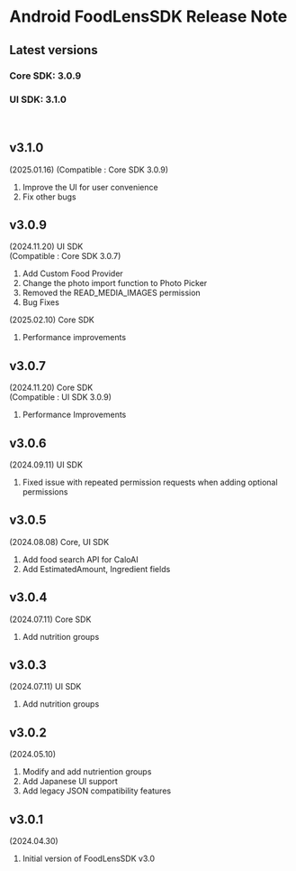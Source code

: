 # Android FoodLensSDK Release Note

## Latest versions
### Core SDK: 3.0.9   
### UI SDK: 3.1.0

<br/>

## v3.1.0
(2025.01.16)
(Compatible : Core SDK 3.0.9)
1. Improve the UI for user convenience
2. Fix other bugs

## v3.0.9
(2024.11.20)
UI SDK   
(Compatible : Core SDK 3.0.7)
1. Add Custom Food Provider
2. Change the photo import function to Photo Picker
3. Removed the READ_MEDIA_IMAGES permission
4. Bug Fixes

(2025.02.10)
Core SDK
1. Performance improvements

## v3.0.7
(2024.11.20)
Core SDK   
(Compatible : UI SDK 3.0.9)
1. Performance Improvements   

## v3.0.6
(2024.09.11)
UI SDK
1. Fixed issue with repeated permission requests when adding optional permissions

## v3.0.5
(2024.08.08)
Core, UI SDK
1. Add food search API for CaloAI
2. Add EstimatedAmount, Ingredient fields

## v3.0.4
(2024.07.11)
Core SDK
1. Add nutrition groups

## v3.0.3
(2024.07.11)
UI SDK
1. Add nutrition groups

## v3.0.2
(2024.05.10)
1. Modify and add nutriention groups
2. Add Japanese UI support
3. Add legacy JSON compatibility features
   
## v3.0.1
(2024.04.30)
1. Initial version of FoodLensSDK v3.0
